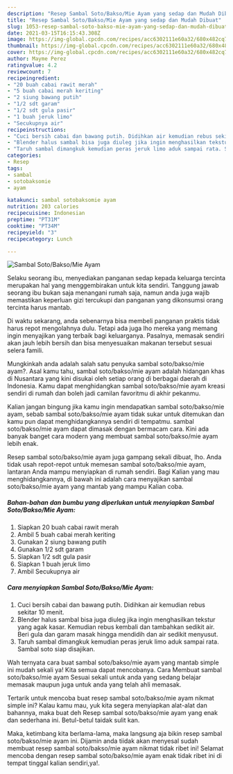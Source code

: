 ```yaml
---
description: "Resep Sambal Soto/Bakso/Mie Ayam yang sedap dan Mudah Dibuat"
title: "Resep Sambal Soto/Bakso/Mie Ayam yang sedap dan Mudah Dibuat"
slug: 1053-resep-sambal-soto-bakso-mie-ayam-yang-sedap-dan-mudah-dibuat
date: 2021-03-15T16:15:43.308Z
image: https://img-global.cpcdn.com/recipes/acc6302111e60a32/680x482cq70/sambal-sotobaksomie-ayam-foto-resep-utama.jpg
thumbnail: https://img-global.cpcdn.com/recipes/acc6302111e60a32/680x482cq70/sambal-sotobaksomie-ayam-foto-resep-utama.jpg
cover: https://img-global.cpcdn.com/recipes/acc6302111e60a32/680x482cq70/sambal-sotobaksomie-ayam-foto-resep-utama.jpg
author: Mayme Perez
ratingvalue: 4.2
reviewcount: 7
recipeingredient:
- "20 buah cabai rawit merah"
- "5 buah cabai merah keriting"
- "2 siung bawang putih"
- "1/2 sdt garam"
- "1/2 sdt gula pasir"
- "1 buah jeruk limo"
- "Secukupnya air"
recipeinstructions:
- "Cuci bersih cabai dan bawang putih. Didihkan air kemudian rebus sekitar 10 menit."
- "Blender halus sambal bisa juga diuleg jika ingin menghasilkan tekstur yang agak kasar. Kemudian rebus kembali dan tambahkan sedikit air. Beri gula dan garam masak hingga mendidih dan air sedikit menyusut."
- "Taruh sambal dimangkuk kemudian peras jeruk limo aduk sampai rata. Sambal soto siap disajikan."
categories:
- Resep
tags:
- sambal
- sotobaksomie
- ayam

katakunci: sambal sotobaksomie ayam 
nutrition: 203 calories
recipecuisine: Indonesian
preptime: "PT31M"
cooktime: "PT34M"
recipeyield: "3"
recipecategory: Lunch

---
```



![Sambal Soto/Bakso/Mie Ayam](https://img-global.cpcdn.com/recipes/acc6302111e60a32/680x482cq70/sambal-sotobaksomie-ayam-foto-resep-utama.jpg)

Selaku seorang ibu, menyediakan panganan sedap kepada keluarga tercinta merupakan hal yang menggembirakan untuk kita sendiri. Tanggung jawab seorang ibu bukan saja menangani rumah saja, namun anda juga wajib memastikan keperluan gizi tercukupi dan panganan yang dikonsumsi orang tercinta harus mantab.

Di waktu  sekarang, anda sebenarnya bisa membeli panganan praktis tidak harus repot mengolahnya dulu. Tetapi ada juga lho mereka yang memang ingin menyajikan yang terbaik bagi keluarganya. Pasalnya, memasak sendiri akan jauh lebih bersih dan bisa menyesuaikan makanan tersebut sesuai selera famili. 



Mungkinkah anda adalah salah satu penyuka sambal soto/bakso/mie ayam?. Asal kamu tahu, sambal soto/bakso/mie ayam adalah hidangan khas di Nusantara yang kini disukai oleh setiap orang di berbagai daerah di Indonesia. Kamu dapat menghidangkan sambal soto/bakso/mie ayam kreasi sendiri di rumah dan boleh jadi camilan favoritmu di akhir pekanmu.

Kalian jangan bingung jika kamu ingin mendapatkan sambal soto/bakso/mie ayam, sebab sambal soto/bakso/mie ayam tidak sukar untuk ditemukan dan kamu pun dapat menghidangkannya sendiri di tempatmu. sambal soto/bakso/mie ayam dapat dimasak dengan bermacam cara. Kini ada banyak banget cara modern yang membuat sambal soto/bakso/mie ayam lebih enak.

Resep sambal soto/bakso/mie ayam juga gampang sekali dibuat, lho. Anda tidak usah repot-repot untuk memesan sambal soto/bakso/mie ayam, lantaran Anda mampu menyiapkan di rumah sendiri. Bagi Kalian yang mau menghidangkannya, di bawah ini adalah cara menyajikan sambal soto/bakso/mie ayam yang mantab yang mampu Kalian coba.

<!--inarticleads1-->

##### Bahan-bahan dan bumbu yang diperlukan untuk menyiapkan Sambal Soto/Bakso/Mie Ayam:

1. Siapkan 20 buah cabai rawit merah
1. Ambil 5 buah cabai merah keriting
1. Gunakan 2 siung bawang putih
1. Gunakan 1/2 sdt garam
1. Siapkan 1/2 sdt gula pasir
1. Siapkan 1 buah jeruk limo
1. Ambil Secukupnya air




<!--inarticleads2-->

##### Cara menyiapkan Sambal Soto/Bakso/Mie Ayam:

1. Cuci bersih cabai dan bawang putih. Didihkan air kemudian rebus sekitar 10 menit.
1. Blender halus sambal bisa juga diuleg jika ingin menghasilkan tekstur yang agak kasar. Kemudian rebus kembali dan tambahkan sedikit air. Beri gula dan garam masak hingga mendidih dan air sedikit menyusut.
1. Taruh sambal dimangkuk kemudian peras jeruk limo aduk sampai rata. Sambal soto siap disajikan.




Wah ternyata cara buat sambal soto/bakso/mie ayam yang mantab simple ini mudah sekali ya! Kita semua dapat mencobanya. Cara Membuat sambal soto/bakso/mie ayam Sesuai sekali untuk anda yang sedang belajar memasak maupun juga untuk anda yang telah ahli memasak.

Tertarik untuk mencoba buat resep sambal soto/bakso/mie ayam nikmat simple ini? Kalau kamu mau, yuk kita segera menyiapkan alat-alat dan bahannya, maka buat deh Resep sambal soto/bakso/mie ayam yang enak dan sederhana ini. Betul-betul taidak sulit kan. 

Maka, ketimbang kita berlama-lama, maka langsung aja bikin resep sambal soto/bakso/mie ayam ini. Dijamin anda tiidak akan menyesal sudah membuat resep sambal soto/bakso/mie ayam nikmat tidak ribet ini! Selamat mencoba dengan resep sambal soto/bakso/mie ayam enak tidak ribet ini di tempat tinggal kalian sendiri,ya!.

